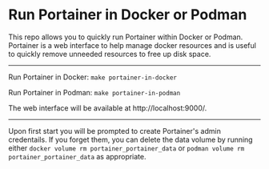 # Run Portainer in Docker or Podman

This repo allows you to quickly run Portainer within Docker or Podman. Portainer is a web interface to help manage docker resources and is useful to quickly remove unneeded resources to free up disk space.

---

Run Portainer in Docker: `make portainer-in-docker`

Run Portainer in Podman: `make portainer-in-podman`

The web interface will be available at http://localhost:9000/.

---

Upon first start you will be prompted to create Portainer's admin credentails. If you forget them, you can delete the data volume by running either `docker volume rm portainer_portainer_data` or `podman volume rm portainer_portainer_data` as appropriate.
